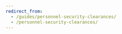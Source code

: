 ```yaml
---
redirect_from:
  - /guides/personnel-security-clearances/
  - /personnel-security-clearances/
---
```

